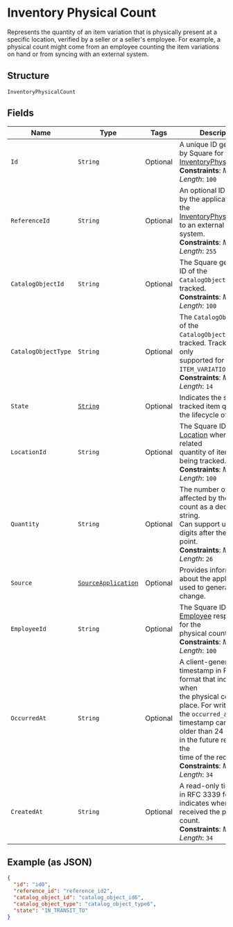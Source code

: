 
# Inventory Physical Count

Represents the quantity of an item variation that is physically present
at a specific location, verified by a seller or a seller's employee. For example,
a physical count might come from an employee counting the item variations on
hand or from syncing with an external system.

## Structure

`InventoryPhysicalCount`

## Fields

| Name | Type | Tags | Description | Getter |
|  --- | --- | --- | --- | --- |
| `Id` | `String` | Optional | A unique ID generated by Square for the<br>[InventoryPhysicalCount](/doc/models/inventory-physical-count.md).<br>**Constraints**: *Maximum Length*: `100` | String getId() |
| `ReferenceId` | `String` | Optional | An optional ID provided by the application to tie the<br>[InventoryPhysicalCount](/doc/models/inventory-physical-count.md) to an external<br>system.<br>**Constraints**: *Maximum Length*: `255` | String getReferenceId() |
| `CatalogObjectId` | `String` | Optional | The Square generated ID of the<br>`CatalogObject` being tracked.<br>**Constraints**: *Maximum Length*: `100` | String getCatalogObjectId() |
| `CatalogObjectType` | `String` | Optional | The `CatalogObjectType` of the<br>`CatalogObject` being tracked. Tracking is only<br>supported for the `ITEM_VARIATION` type.<br>**Constraints**: *Maximum Length*: `14` | String getCatalogObjectType() |
| `State` | [`String`](/doc/models/inventory-state.md) | Optional | Indicates the state of a tracked item quantity in the lifecycle of goods. | String getState() |
| `LocationId` | `String` | Optional | The Square ID of the [Location](/doc/models/location.md) where the related<br>quantity of items are being tracked.<br>**Constraints**: *Maximum Length*: `100` | String getLocationId() |
| `Quantity` | `String` | Optional | The number of items affected by the physical count as a decimal string.<br>Can support up to 5 digits after the decimal point.<br>**Constraints**: *Maximum Length*: `26` | String getQuantity() |
| `Source` | [`SourceApplication`](/doc/models/source-application.md) | Optional | Provides information about the application used to generate a change. | SourceApplication getSource() |
| `EmployeeId` | `String` | Optional | The Square ID of the [Employee](/doc/models/employee.md) responsible for the<br>physical count.<br>**Constraints**: *Maximum Length*: `100` | String getEmployeeId() |
| `OccurredAt` | `String` | Optional | A client-generated timestamp in RFC 3339 format that indicates when<br>the physical count took place. For write actions, the `occurred_at`<br>timestamp cannot be older than 24 hours or in the future relative to the<br>time of the request.<br>**Constraints**: *Maximum Length*: `34` | String getOccurredAt() |
| `CreatedAt` | `String` | Optional | A read-only timestamp in RFC 3339 format that indicates when Square<br>received the physical count.<br>**Constraints**: *Maximum Length*: `34` | String getCreatedAt() |

## Example (as JSON)

```json
{
  "id": "id0",
  "reference_id": "reference_id2",
  "catalog_object_id": "catalog_object_id6",
  "catalog_object_type": "catalog_object_type6",
  "state": "IN_TRANSIT_TO"
}
```

